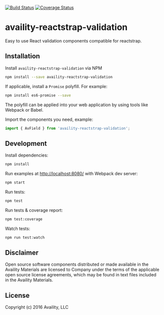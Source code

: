 [![Build Status](https://travis-ci.org/Availity/availity-reactstrap-validation.svg?branch=master)](https://travis-ci.org/Availity/availity-reactstrap-validation) [![Coverage Status](https://coveralls.io/repos/github/Availity/availity-reactstrap-validation/badge.svg?branch=master)](https://coveralls.io/github/Availity/availity-reactstrap-validation?branch=master)

# availity-reactstrap-validation

Easy to use React validation components compatible for reactstrap.


## Installation

Install `availity-reactstrap-validation` via NPM

```sh
npm install --save availity-reactstrap-validation
```

If applicable, install a `Promise` polyfill.  For example:

```sh
npm install es6-promise --save
```

The polyfill can be applied into your web application by using tools like Webpack or Babel.

Import the components you need, example:

```js
import { AvField } from 'availity-reactstrap-validation';
```

## Development

Install dependencies:

```sh
npm install
```

Run examples at [http://localhost:8080/](http://localhost:8080/) with Webpack dev server:

```sh
npm start
```

Run tests:

```sh
npm test
```

Run tests & coverage report:

```sh
npm test:coverage
```

Watch tests:

```sh
npm run test:watch
```

## Disclaimer
Open source software components distributed or made available in the Availity Materials are licensed to Company under the terms of the applicable open source license agreements, which may be found in text files included in the Availity Materials.

## License
Copyright (c) 2016 Availity, LLC

